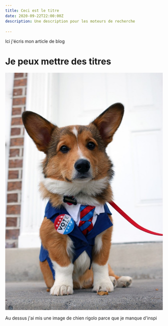 ```yaml
---
title: Ceci est le titre
date: 2020-09-22T22:00:00Z
description: Une description pour les moteurs de recherche

---
```

Ici j'écris mon article de blog

# Je peux mettre des titres

![](/uploads/funny-dog-picture-of-a-corgi-dress-and-groomed-to-run-for-president.jpg)

Au dessus j'ai mis une image de chien rigolo parce que je manque d'inspi